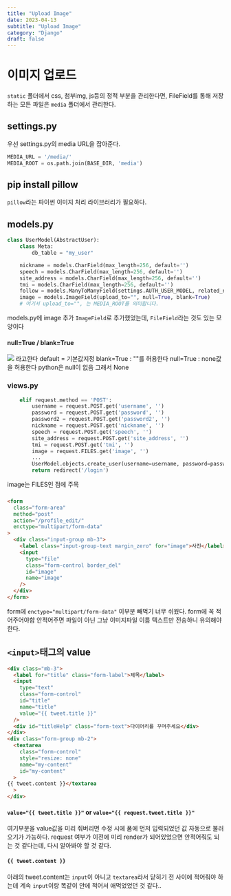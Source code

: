 ```yaml
---
title: "Upload Image"
date: 2023-04-13
subtitle: "Upload Image"
category: "Django"
draft: false
---
```


# 이미지 업로드

`static` 폴더에서 css, 첨부img, js등의 정적 부분을 관리한다면, FileField를 통해 저장하는 모든 파일은 `media` 폴더에서 관리한다.

## settings.py

우선 settings.py의 media URL을 잡아준다.

```python
MEDIA_URL = '/media/'
MEDIA_ROOT = os.path.join(BASE_DIR, 'media')
```

## pip install pillow

`pillow`라는 파이썬 이미지 처리 라이브러리가 필요하다.

## models.py

```python
class UserModel(AbstractUser):
    class Meta:
        db_table = "my_user"

    nickname = models.CharField(max_length=256, default='')
    speech = models.CharField(max_length=256, default='')
    site_address = models.CharField(max_length=256, default='')
    tmi = models.CharField(max_length=256, default='')
    follow = models.ManyToManyField(settings.AUTH_USER_MODEL, related_name='follower')
    image = models.ImageField(upload_to="", null=True, blank=True)
    # 여기서 upload_to="", 는 MEDIA_ROOT를 의미합니다.
```

models.py에 image 추가
`ImageField`로 추가했었는데, `FileField`라는 것도 있는 모양이다

#### null=True / blank=True

![](https://velog.velcdn.com/images/nueeng/post/310c75cd-2187-4b0c-b24e-cd03202c6cb8/image.png)
라고한다
default = 기본값지정
blank=True : ""를 허용한다
null=True : none값을 허용한다
python은 null이 없음 그래서 None

### views.py

```python
    elif request.method == 'POST':
        username = request.POST.get('username', '')
        password = request.POST.get('password', '')
        password2 = request.POST.get('password2', '')
        nickname = request.POST.get('nickname', '')
        speech = request.POST.get('speech', '')
        site_address = request.POST.get('site_address', '')
        tmi = request.POST.get('tmi', '')
        image = request.FILES.get('image', '')
        ...
        UserModel.objects.create_user(username=username, password=password, speech=speech, nickname=nickname, site_address=site_address, tmi=tmi, image=image)
        return redirect('/login')
```

image는 FILES인 점에 주목

###

```html
<form
  class="form-area"
  method="post"
  action="/profile_edit/"
  enctype="multipart/form-data"
>
  <div class="input-group mb-3">
    <label class="input-group-text margin_zero" for="image">사진</label>
    <input
      type="file"
      class="form-control border_del"
      id="image"
      name="image"
    />
  </div>
</form>
```

form에 `enctype="multipart/form-data"` 이부분 빼먹기 너무 쉬웠다.
form에 꼭 적어주어야함 안적어주면 파일이 아닌 그냥 이미지파일 이름 텍스트만 전송하니 유의해야한다.

## `<input>`태그의 value

```html
<div class="mb-3">
  <label for="title" class="form-label">제목</label>
  <input
    type="text"
    class="form-control"
    id="title"
    name="title"
    value="{{ tweet.title }}"
  />
  <div id="titleHelp" class="form-text">다이어리를 꾸며주세요</div>
</div>
<div class="form-group mb-2">
  <textarea
    class="form-control"
    style="resize: none"
    name="my-content"
    id="my-content"
  >
{{ tweet.content }}</textarea
  >
</div>
```

#### `value="{{ tweet.title }}"` or `value="{{ request.tweet.title }}"`

여기부분을 value값을 미리 줘버리면 수정 시에 폼에 먼저 입력되었던 값 자동으로 불러오기가 가능하다.
request 여부가 이전에 미리 render가 되어있었으면 안적어줘도 되는 것 같다는데, 다시 알아봐야 할 것 같다.

#### `{{ tweet.content }}`

아래의 tweet.content는 `input`이 아니고 `textarea`라서 닫히기 전 사이에 적어줘야 하는데 계속 `input`이랑 똑같이 안에 적어서 애먹었었던 것 같다..
